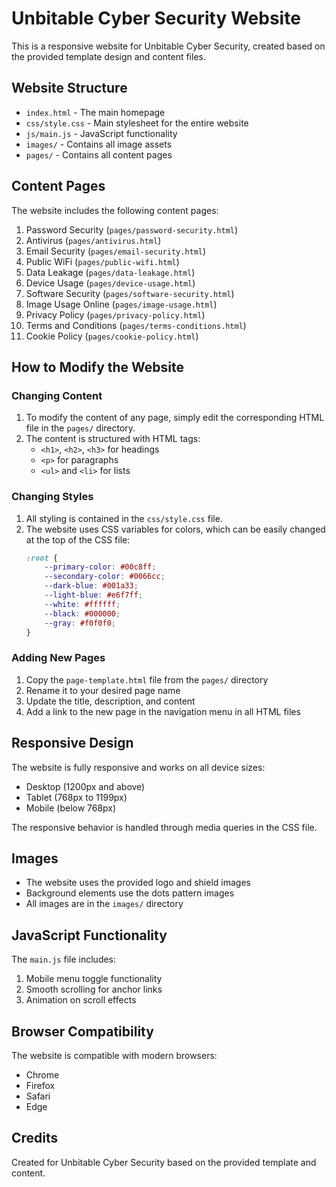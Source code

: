 # Unbitable Cyber Security Website

This is a responsive website for Unbitable Cyber Security, created based on the provided template design and content files.

## Website Structure

- `index.html` - The main homepage
- `css/style.css` - Main stylesheet for the entire website
- `js/main.js` - JavaScript functionality
- `images/` - Contains all image assets
- `pages/` - Contains all content pages

## Content Pages

The website includes the following content pages:

1. Password Security (`pages/password-security.html`)
2. Antivirus (`pages/antivirus.html`)
3. Email Security (`pages/email-security.html`)
4. Public WiFi (`pages/public-wifi.html`)
5. Data Leakage (`pages/data-leakage.html`)
6. Device Usage (`pages/device-usage.html`)
7. Software Security (`pages/software-security.html`)
8. Image Usage Online (`pages/image-usage.html`)
9. Privacy Policy (`pages/privacy-policy.html`)
10. Terms and Conditions (`pages/terms-conditions.html`)
11. Cookie Policy (`pages/cookie-policy.html`)

## How to Modify the Website

### Changing Content

1. To modify the content of any page, simply edit the corresponding HTML file in the `pages/` directory.
2. The content is structured with HTML tags:
   - `<h1>`, `<h2>`, `<h3>` for headings
   - `<p>` for paragraphs
   - `<ul>` and `<li>` for lists

### Changing Styles

1. All styling is contained in the `css/style.css` file.
2. The website uses CSS variables for colors, which can be easily changed at the top of the CSS file:
   ```css
   :root {
       --primary-color: #00c8ff;
       --secondary-color: #0066cc;
       --dark-blue: #001a33;
       --light-blue: #e6f7ff;
       --white: #ffffff;
       --black: #000000;
       --gray: #f0f0f0;
   }
   ```

### Adding New Pages

1. Copy the `page-template.html` file from the `pages/` directory
2. Rename it to your desired page name
3. Update the title, description, and content
4. Add a link to the new page in the navigation menu in all HTML files

## Responsive Design

The website is fully responsive and works on all device sizes:

- Desktop (1200px and above)
- Tablet (768px to 1199px)
- Mobile (below 768px)

The responsive behavior is handled through media queries in the CSS file.

## Images

- The website uses the provided logo and shield images
- Background elements use the dots pattern images
- All images are in the `images/` directory

## JavaScript Functionality

The `main.js` file includes:

1. Mobile menu toggle functionality
2. Smooth scrolling for anchor links
3. Animation on scroll effects

## Browser Compatibility

The website is compatible with modern browsers:
- Chrome
- Firefox
- Safari
- Edge

## Credits

Created for Unbitable Cyber Security based on the provided template and content.

